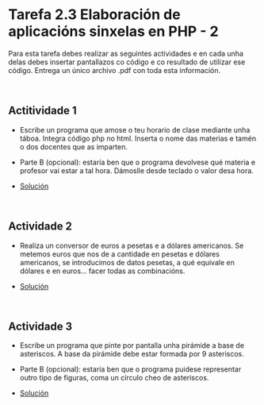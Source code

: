 # Tarefa 2.3 Elaboración de aplicacións sinxelas en PHP - 2

Para esta tarefa debes realizar as seguintes actividades e en cada unha delas debes insertar pantallazos co código e co resultado de utilizar ese código. Entrega un único archivo .pdf con toda esta información.

</br>

## Actitividade 1

- Escribe un programa que amose o teu horario de clase mediante unha táboa. Integra código php no html. Inserta o nome das materias e tamén o dos docentes que as imparten.

- Parte B (opcional): estaría ben que o programa devolvese qué materia e profesor vai estar a tal hora. Dámoslle desde teclado o valor desa hora.

- [Solución](https://github.com/B1NAR10/DAW/tree/main/Contorno_Servidor/1%C2%AA%20Avaliaci%C3%B3n/Tema%202/2.3%20Elaboraci%C3%B3n%20de%20aplicaci%C3%B3ns%20sinxelas%20en%20PHP%20-%202/Actividade_1)

</br>

## Actividade 2

- Realiza un conversor de euros a pesetas e a dólares americanos. Se metemos euros que nos de a cantidade en pesetas e dólares americanos, se introducimos de datos pesetas, a qué equivale en dólares e en euros... facer todas as combinacións.

- [Solución](https://github.com/B1NAR10/DAW/tree/main/Contorno_Servidor/1%C2%AA%20Avaliaci%C3%B3n/Tema%202/2.3%20Elaboraci%C3%B3n%20de%20aplicaci%C3%B3ns%20sinxelas%20en%20PHP%20-%202/Actividade_2)

</br>

## Actividade 3

- Escribe un programa que pinte por pantalla unha pirámide a base de asteriscos. A base da pirámide debe estar formada por 9 asteriscos.

- Parte B (opcional): estaría ben que o programa puidese representar outro tipo de figuras, coma un círculo cheo de asteriscos.

- [Solución](https://github.com/B1NAR10/DAW/tree/main/Contorno_Servidor/1%C2%AA%20Avaliaci%C3%B3n/Tema%202/2.3%20Elaboraci%C3%B3n%20de%20aplicaci%C3%B3ns%20sinxelas%20en%20PHP%20-%202/Actividade_3)
  